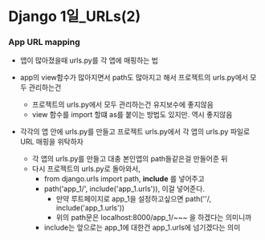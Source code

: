 # Django 1일_URLs(2)



### App URL mapping

- 앱이 많아졌을때 urls.py를 각 앱에 매핑하는 법
- app의 view함수가 많아지면서 path도 많아지고 해서 프로젝트의 urls.py에서 모두 관리하는건
  -  프로젝트의 urls.py에서 모두 관리하는건 유지보수에 좋지않음
  - view 함수를 import 할떄 as를 붙이는 방법도 있지만. 역시 좋지않음



- 각각의 앱 안에 urls.py를 만들고 프로젝트 urls.py에서 각 앱의 urls.py 파일로 URL 매핑을 위탁하자

  - 각 앱의 urls.py를 만들고 대충 본인앱의 path들같은걸 만들어준 뒤 
  - 다시 프로젝트의 urls.py로 돌아와서,
    - from django.urls import path, **include** 를 넣어주고
    - path('app_1/', include('app_1.urls')), 이걸 넣어준다.
      - 만약 루트페이지로 app_1을 설정하고싶으면 path(''/, include('app_1.urls'))
      - 위의 path문은 localhost:8000/app_1/~~~ 을 하겠다는 의미니까
    - include는 앞으로는 app_1에 대한건 app_1.urls에 넘기겠다는 의미

  

  